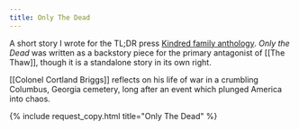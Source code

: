 ```yaml
---
title: Only The Dead
---
```


A short story I wrote for the TL;DR press [Kindred family anthology](http://tldrpress.org/index.php/2019/02/27/tldr-press-presents-family-themed-lineup-for-kindred/). _Only the Dead_ was written as a backstory piece for the primary antagonist of [[The Thaw]], though it is a standalone story in its own right.

[[Colonel Cortland Briggs]] reflects on his life of war in a crumbling Columbus, Georgia cemetery, long after an event which plunged America into chaos.

{% include request_copy.html title="Only The Dead" %}

